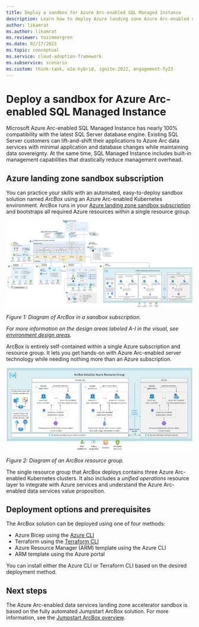 ```yaml
---
title: Deploy a sandbox for Azure Arc-enabled SQL Managed Instance
description: Learn how to deploy Azure landing zone Azure Arc-enabled data services sandbox to accelerate your adoption of hybrid or multicloud architectures.
author: likamrat
ms.author: likamrat
ms.reviewer: tozimmergren
ms.date: 02/17/2023
ms.topic: conceptual
ms.service: cloud-adoption-framework
ms.subservice: scenario
ms.custom: think-tank, e2e-hybrid, ignite-2022, engagement-fy23
---
```


# Deploy a sandbox for Azure Arc-enabled SQL Managed Instance

Microsoft Azure Arc-enabled SQL Managed Instance has nearly 100% compatibility with the latest SQL Server database engine. Existing SQL Server customers can lift-and-shift their applications to Azure Arc data services with minimal application and database changes while maintaining data sovereignty. At the same time, SQL Managed Instance includes built-in management capabilities that drastically reduce management overhead.

## Azure landing zone sandbox subscription

You can practice your skills with an automated, easy-to-deploy sandbox solution named *ArcBox* using an Azure Arc-enabled Kubernetes environment. ArcBox runs in your [Azure landing zone sandbox subscription](../../ready/considerations/sandbox-environments.md) and bootstraps all required Azure resources within a single resource group.

[![Diagram of ArcBox in a sandbox subscription.](./media/arcbox-sandbox-subscription.png)](./media/arcbox-sandbox-subscription.png#lightbox)

*Figure 1: Diagram of ArcBox in a sandbox subscription.*

*For more information on the design areas labeled A-I in the visual, see [environment design areas](../../../ready/landing-zone/design-areas.md#environment-design-areas).*

ArcBox is entirely self-contained within a single Azure subscription and resource group. It lets you get hands-on with Azure Arc-enabled server technology while needing nothing more than an Azure subscription.

[![Diagram of an ArcBox resource group.](./media/arcbox-resource-group.png)](./media/arcbox-resource-group.png#lightbox)

*Figure 2: Diagram of an ArcBox resource group.*

The single resource group that ArcBox deploys contains three Azure Arc-enabled Kubernetes clusters. It also includes a *unified operations* resource layer to integrate with Azure services and understand the Azure Arc-enabled data services value proposition.

## Deployment options and prerequisites

The ArcBox solution can be deployed using one of four methods:

- Azure Bicep using the [Azure CLI](/cli/azure/install-azure-cli)
- Terraform using the [Terraform CLI](https://learn.hashicorp.com/tutorials/terraform/install-cli)
- Azure Resource Manager (ARM) template using the Azure CLI
- ARM template using the Azure portal

You can install either the Azure CLI or Terraform CLI based on the desired deployment method.

## Next steps

The Azure Arc-enabled data services landing zone accelerator sandbox is based on the fully automated Jumpstart ArcBox solution. For more information, see the [Jumpstart ArcBox overview](https://azurearcjumpstart.io/azure_jumpstart_arcbox).
